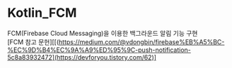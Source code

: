 # Kotlin_FCM
FCM(Firebase Cloud Messaging)을 이용한 백그라운드 알림 기능 구현     
[FCM 참고 문헌][[(https://medium.com/@vdongbin/firebase%EB%A5%BC-%EC%9D%B4%EC%9A%A9%ED%95%9C-push-notification-5c8a83932472](https://devforyou.tistory.com/62)]
